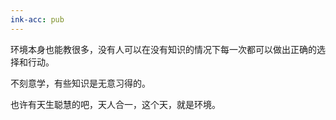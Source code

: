 ```yaml
---
ink-acc: pub
---
```


环境本身也能教很多，没有人可以在没有知识的情况下每一次都可以做出正确的选择和行动。

不刻意学，有些知识是无意习得的。

也许有天生聪慧的吧，天人合一，这个天，就是环境。
